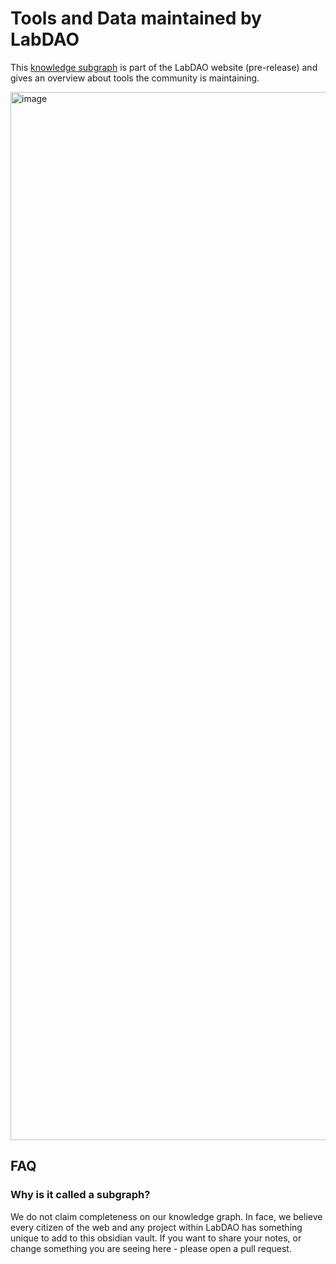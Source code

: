 # Tools and Data maintained by LabDAO
This [knowledge subgraph](https://publish.obsidian.md/labdao/compute+applications/small+molecule+protein+interaction/Equibind) is part of the LabDAO website (pre-release) and gives an overview about tools the community is maintaining.

<img width="1677" alt="image" src="https://user-images.githubusercontent.com/18559148/197250039-f86a6ed1-8b31-4e03-b69f-5ab59fa27cae.png">

## FAQ
### Why is it called a subgraph?
We do not claim completeness on our knowledge graph. In face, we believe every citizen of the web and any project within LabDAO has something unique to add to this obsidian vault. If you want to share your notes, or change something you are seeing here - please open a pull request. 
